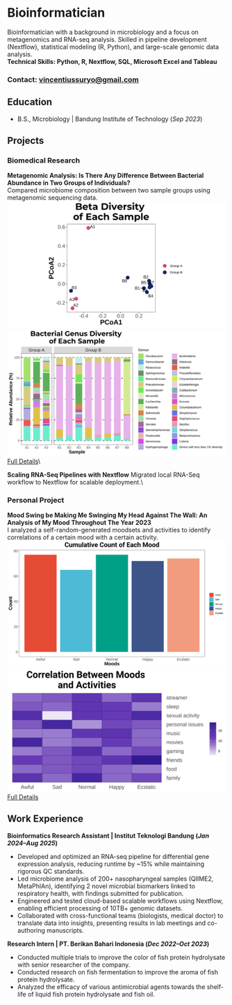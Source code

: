 # Bioinformatician
Bioinformatician with a background in microbiology and a focus on metagenomics and RNA-seq analysis. Skilled in pipeline development (Nextflow), statistical modeling (R, Python), and large-scale genomic data analysis.\
**Technical Skills: Python, R, Nextflow, SQL, Microsoft Excel and Tableau**
### Contact: vincentiussuryo@gmail.com

## Education	 			        		
- B.S., Microbiology | Bandung Institute of Technology (_Sep 2023_)

## Projects
### Biomedical Research
**Metagenomic Analysis: Is There Any Difference Between Bacterial Abundance in Two Groups of Individuals?**\
Compared microbiome composition between two sample groups using metagenomic sequencing data.\
![plot](/docs/assets/porto_betadiv.svg) ![plot](/docs/assets/porto_genusabundance.svg)\
[Full Details](https://github.com/mystogray/mystogray-undergrad-thesis)\

**Scaling RNA-Seq Pipelines with Nextflow**
Migrated local RNA-Seq workflow to Nextflow for scalable deployment.\

### Personal Project
**Mood Swing be Making Me Swinging My Head Against The Wall: An Analysis of My Mood Throughout The Year 2023**\
I analyzed a self-random-generated moodsets and activities to identify correlations of a certain mood with a certain activity.\
![plot](/docs/assets/porto_mood_count.svg) ![plot](/docs/assets/porto_mood_corr.svg)\
[Full Details](https://github.com/mystogray/moodtrack)

## Work Experience
**Bioinformatics Research Assistant | Institut Teknologi Bandung (_Jan 2024–Aug 2025_)**
- Developed and optimized an RNA-seq pipeline for differential gene expression analysis, reducing runtime by ~15% while maintaining rigorous QC standards.
- Led microbiome analysis of 200+ nasopharyngeal samples (QIIME2, MetaPhlAn), identifying 2 novel microbial biomarkers linked to respiratory health, with findings submitted for publication.
- Engineered and tested cloud-based scalable workflows using Nextflow, enabling efficient processing of 10TB+ genomic datasets.
- Collaborated with cross-functional teams (biologists, medical doctor) to translate data into insights, presenting results in lab meetings and co-authoring manuscripts.

**Research Intern | PT. Berikan Bahari Indonesia (_Dec 2022–Oct 2023_)**
- Conducted multiple trials to improve the color of fish protein hydrolysate with senior researcher of the company.
- Conducted research on fish fermentation to improve the aroma of fish protein hydrolysate.
- Analyzed the efficacy of various antimicrobial agents towards the shelf-life of liquid fish protein hydrolysate and fish oil.